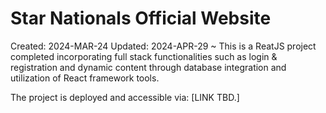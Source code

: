 # Star Nationals Official Website
Created: 2024-MAR-24
Updated: 2024-APR-29
~
This is a ReatJS project completed incorporating full stack functionalities such as login & registration and dynamic
 content through database integration and utilization of React framework tools.

The project is deployed and accessible via: [LINK TBD.]

